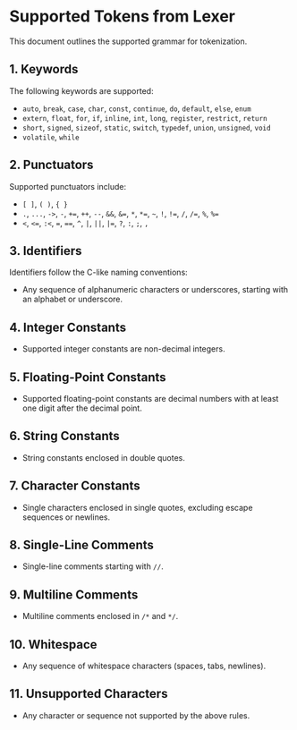 # Supported Tokens from Lexer

This document outlines the supported grammar for tokenization.

## 1. **Keywords**
The following keywords are supported:

- `auto`, `break`, `case`, `char`, `const`, `continue`, `do`, `default`, `else`, `enum`
- `extern`, `float`, `for`, `if`, `inline`, `int`, `long`, `register`, `restrict`, `return`
- `short`, `signed`, `sizeof`, `static`, `switch`, `typedef`, `union`, `unsigned`, `void`
- `volatile`, `while`

## 2. **Punctuators**
Supported punctuators include:

- `[ ]`, `( )`, `{ }`
- `.`, `...`, `->`, `-`, `+=`, `++`, `--`, `&&`, `&=`, `*`, `*=`, `~`, `!`, `!=`, `/`, `/=`, `%`, `%=`
- `<`, `<=`, `:<`, `=`, `==`, `^`, `|`, `||`, `|=`, `?`, `:`, `;`, `,`

## 3. **Identifiers**
Identifiers follow the C-like naming conventions:

- Any sequence of alphanumeric characters or underscores, starting with an alphabet or underscore.

## 4. **Integer Constants**
- Supported integer constants are non-decimal integers.

## 5. **Floating-Point Constants**
- Supported floating-point constants are decimal numbers with at least one digit after the decimal point.

## 6. **String Constants**
- String constants enclosed in double quotes.

## 7. **Character Constants**
- Single characters enclosed in single quotes, excluding escape sequences or newlines.

## 8. **Single-Line Comments**
- Single-line comments starting with `//`.

## 9. **Multiline Comments**
- Multiline comments enclosed in `/*` and `*/`.

## 10. **Whitespace**
- Any sequence of whitespace characters (spaces, tabs, newlines).

## 11. **Unsupported Characters**
- Any character or sequence not supported by the above rules.
